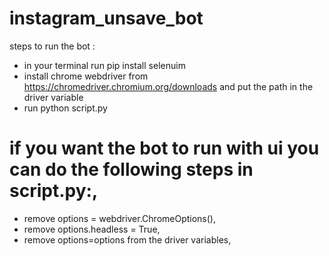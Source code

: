 # instagram_unsave_bot
steps to run the bot :
- in your terminal run pip install selenuim
- install chrome webdriver from https://chromedriver.chromium.org/downloads and put the path in the driver variable
- run python script.py
# if you want the bot to run with ui you can do the following steps in script.py:,
- remove options = webdriver.ChromeOptions(),
- remove options.headless = True,
- remove options=options from the driver variables,
